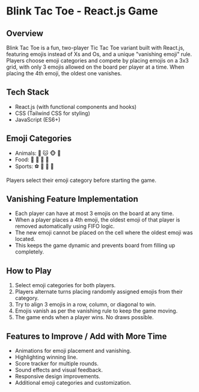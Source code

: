 # Blink Tac Toe - React.js Game

## Overview
Blink Tac Toe is a fun, two-player Tic Tac Toe variant built with React.js, featuring emojis instead of Xs and Os, and a unique "vanishing emoji" rule. Players choose emoji categories and compete by placing emojis on a 3x3 grid, with only 3 emojis allowed on the board per player at a time. When placing the 4th emoji, the oldest one vanishes.

## Tech Stack
- React.js (with functional components and hooks)
- CSS (Tailwind CSS for styling)
- JavaScript (ES6+)

## Emoji Categories
- Animals: 🐶 🐱 🐵 🐰
- Food: 🍕 🍟 🍔 🍩
- Sports: ⚽️ 🏀 🏈 🎾

Players select their emoji category before starting the game.

## Vanishing Feature Implementation
- Each player can have at most 3 emojis on the board at any time.
- When a player places a 4th emoji, the oldest emoji of that player is removed automatically using FIFO logic.
- The new emoji cannot be placed on the cell where the oldest emoji was located.
- This keeps the game dynamic and prevents board from filling up completely.

## How to Play
1. Select emoji categories for both players.
2. Players alternate turns placing randomly assigned emojis from their category.
3. Try to align 3 emojis in a row, column, or diagonal to win.
4. Emojis vanish as per the vanishing rule to keep the game moving.
5. The game ends when a player wins. No draws possible.

## Features to Improve / Add with More Time
- Animations for emoji placement and vanishing.
- Highlighting winning line.
- Score tracker for multiple rounds.
- Sound effects and visual feedback.
- Responsive design improvements.
- Additional emoji categories and customization.

